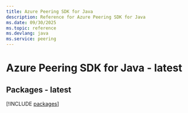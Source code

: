 ```yaml
---
title: Azure Peering SDK for Java
description: Reference for Azure Peering SDK for Java
ms.date: 09/30/2025
ms.topic: reference
ms.devlang: java
ms.service: peering
---
```

# Azure Peering SDK for Java - latest
## Packages - latest
[!INCLUDE [packages](peering-index.md)]